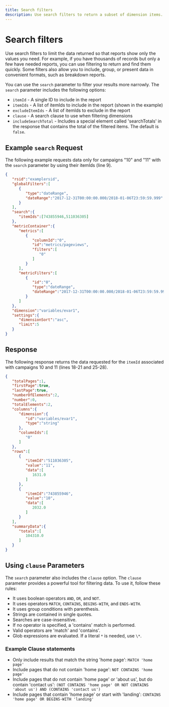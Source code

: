 ```yaml
---
title: Search filters
description: Use search filters to return a subset of dimension items.
---
```


# Search filters

Use search filters to limit the data returned so that reports show only the values you need.  For example, if you have thousands of records but only a few have needed reports, you can use filtering to return and find them quickly. Some filters also allow you to include, group, or present data in convenient formats, such as breakdown reports.

You can use the `search` parameter to filter your results more narrowly. The `search` parameter includes the following options:

* `itemId` - A single ID to include in the report
* `itemIds` - A list of itemIds to include in the report (shown in the example)
* `excludeItemIds` - A list of itemIds to exclude in the report
* `clause` - A search clause to use when filtering dimensions
* `includeSearchTotal` - Includes a special element called 'searchTotals' in the response that contains the total of the filtered items. The default is `false`.

## Example `search` Request

The following example requests data only for campaigns "10" and "11" with the `search` parameter by using their itemIds (line 9).

```json
{
   "rsid":"examplersid",
   "globalFilters":[
      {
         "type":"dateRange",
         "dateRange":"2017-12-31T00:00:00.000/2018-01-06T23:59:59.999"
      }
   ],
   "search":{
      "itemIds":[743855946,511036305]
   },
   "metricContainer":{
      "metrics":[
         {
            "columnId":"0",
            "id":"metrics/pageviews",
            "filters":[
               "0"
            ]
         }
      ],
      "metricFilters":[
         {
            "id":"0",
            "type":"dateRange",
            "dateRange":"2017-12-31T00:00:00.000/2018-01-06T23:59:59.999"
         }
      ]
   },
   "dimension":"variables/evar1",
   "settings":{
      "dimensionSort":"asc",
      "limit":5
   }
}
```

## Response

The following response returns the data requested for the `itemId` associated with campaigns 10 and 11 (lines 18-21 and 25-28).

```json
{
   "totalPages":1,
   "firstPage":true,
   "lastPage":true,
   "numberOfElements":2,
   "number":0,
   "totalElements":2,
   "columns":{
      "dimension":{
         "id":"variables/evar1",
         "type":"string"
      },
      "columnIds":[
         "0"
      ]
   },
   "rows":[
      {
         "itemId":"511036305",
         "value":"11",
         "data":[
            1631.0
         ]
      },
      {
         "itemId":"743855946",
         "value":"10",
         "data":[
            2032.0
         ]
      }
   ],
   "summaryData":{
      "totals":[
         104310.0
      ]
   }
}
```

## Using `clause` Parameters

The `search` parameter also includes the `clause` option. The `clause` parameter provides a powerful tool for filtering data. To use it, follow these rules:

* It uses boolean operators `AND`, `OR`, and `NOT`.
* It uses operators `MATCH`, `CONTAINS`, `BEGINS-WITH`, and `ENDS-WITH`.
* It uses group conditions with parenthesis.
* Strings are contained in single quotes.
* Searches are case-insensitive.
* If no operator is specified, a 'contains' match is performed.
* Valid operators are 'match' and 'contains'.
* Glob expressions are evaluated. If a literal `*` is needed, use `\*`.

### Example Clause statements

* Only include results that match the string 'home page': `MATCH 'home page'`
* Include pages that do not contain 'home page': `NOT CONTAINS 'home page'`
* Include pages that do not contain 'home page' or 'about us', but do contain 'contact us': `(NOT CONTAINS 'home page' OR NOT CONTAINS 'about us') AND (CONTAINS 'contact us')`
* Include pages that contain 'home page' or start with 'landing': `CONTAINS 'home page' OR BEGINS-WITH 'landing'`
